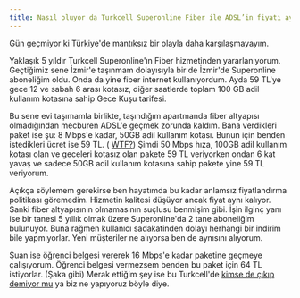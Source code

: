 ```yaml
---
title: Nasıl oluyor da Turkcell Superonline Fiber ile ADSL’in fiyatı aynı oluyor?
---
```


Gün geçmiyor ki Türkiye'de mantıksız bir olayla daha karşılaşmayayım.

Yaklaşık 5 yıldır Turkcell Superonline'ın Fiber hizmetinden yararlanıyorum. Geçtiğimiz sene İzmir'e taşınmam dolayısıyla bir de İzmir'de Superonline aboneliğim oldu. Onda da yine fiber internet kullanıyordum. Ayda 59 TL'ye gece 12 ve sabah 6 arası kotasız, diğer saatlerde toplam 100 GB adil kullanım kotasına sahip Gece Kuşu tarifesi.

Bu sene evi taşımamla birlikte, taşındığım apartmanda fiber altyapısı olmadığından mecburen ADSL'e geçmek zorunda kaldım. Bana verdikleri paket ise şu: 8 Mbps'e kadar, 50GB adil kullanım kotası. Bunun için benden istedikleri ücret ise 59 TL. (
[WTF?](https://www.youtube.com/watch?v=_KqqRPvM_Sw)) Şimdi 50 Mbps hıza, 100GB adil kullanım kotası olan ve geceleri kotasız olan pakete 59 TL veriyorken ondan 6 kat yavaş ve sadece 50GB adil kullanım kotasına sahip pakete yine 59 TL veriyorum.

Açıkça söylemem gerekirse ben hayatımda bu kadar anlamsız fiyatlandırma politikası göremedim. Hizmetin kalitesi düşüyor ancak fiyat aynı kalıyor. Sanki fiber altyapısının olmamasının suçlusu benmişim gibi. İşin ilginç yanı ise bir tanesi 5 yıllık olmak üzere Superonline'da 2 tane aboneliğim bulunuyor. Buna rağmen kullanıcı sadakatinden dolayı herhangi bir indirim bile yapmıyorlar. Yeni müşteriler ne alıyorsa ben de aynısını alıyorum.

Şuan ise öğrenci belgesi vererek 16 Mbps'e kadar paketine geçmeye çalışıyorum. Öğrenci belgesi vermezsem benden bu paket için 64 TL istiyorlar. (Şaka gibi) Merak ettiğim şey ise bu Turkcell'de 
[kimse de çıkıp demiyor mu](https://www.youtube.com/watch?v=2C5bjgOZUbM) ya biz ne yapıyoruz böyle diye.
